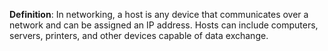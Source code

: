 **Definition**: In networking, a host is any device that communicates over a network and can be assigned an IP address. Hosts can include computers, servers, printers, and other devices capable of data exchange.

